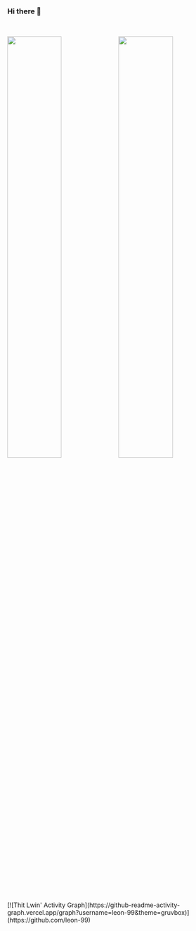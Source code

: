 ### Hi there 👋

<!--
**leon-99/leon-99** is a ✨ _special_ ✨ repository because its `README.md` (this file) appears on your GitHub profile.

Here are some ideas to get you started:

- 🔭 I’m currently working on ...
- 🌱 I’m currently learning ...
- 👯 I’m looking to collaborate on ...
- 🤔 I’m looking for help with ...
- 💬 Ask me about ...
- 📫 How to reach me: ...
- 😄 Pronouns: ...
- ⚡ Fun fact: ...
-->


<br/>
<p align="left">
  <img width="49.5%" src="https://github-readme-stats.vercel.app/api?username=loen-99&show_icons=true&theme=gruvbox&hide_border=true" />
    <img width="49.5%" src="https://github-readme-streak-stats.herokuapp.com/?user=leon-99&theme=gruvbox&hide_border=true" />
</p>
<br>
[![Thit Lwin' Activity Graph](https://github-readme-activity-graph.vercel.app/graph?username=leon-99&theme=gruvbox)](https://github.com/leon-99)
